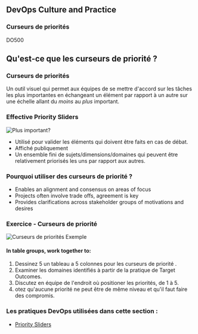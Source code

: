 <!-- .slide: data-background-image="images/RH_NewBrand_Background.png" -->
## DevOps Culture and Practice <!-- {_class="course-title"} -->
### Curseurs de priorit&eacute;s<!-- {_class="title-color"} -->
DO500 <!-- {_class="title-color"} -->



<!--.slide: id="priority-sliders" -->
## Qu'est-ce que les curseurs de priorit&eacute; ?



### Curseurs de priorit&eacute;s
Un outil visuel qui permet aux &eacute;quipes de se mettre d'accord sur les t&acirc;ches les plus importantes en &eacute;changeant un &eacute;l&eacute;ment par rapport &agrave; un autre sur une &eacute;chelle allant du _moins_ au _plus_ important.



### Effective Priority Sliders
![Plus important?](images/post-it-priority-sliders.png) <!-- {_class="fragment inline-image"} -->
- Utilis&eacute; pour valider les &eacute;l&eacute;ments qui doivent &ecirc;tre faits en cas de d&eacute;bat.
- Affich&eacute; publiquement
- Un ensemble fini de sujets/dimensions/domaines qui peuvent &ecirc;tre relativement prioris&eacute;s les uns par rapport aux autres.



### Pourquoi utiliser des curseurs de priorit&eacute; ?
- Enables an alignment and consensus on areas of focus
- Projects often involve trade offs, agreement is key
- Provides clarifications across stakeholder groups of motivations and desires



### Exercice - Curseurs de priorit&eacute;
![Curseurs de priorit&eacute;s Exemple](images/example-priority-sliders.jpg) <!-- {_class="inline-image"} -->
#### In table groups, work together to:
  1. Dessinez 5 un tableau a 5 colonnes pour les curseurs de priorit&eacute; .
  2. Examiner les domaines identifi&eacute;s &agrave; partir de la pratique de Target Outcomes.
  3. Discutez en &eacute;quipe de l'endroit où positioner les priorit&eacute;s, de 1 &agrave; 5.
  4. otez qu'aucune priorit&eacute; ne peut &ecirc;tre de m&ecirc;me niveau et qu'il faut faire des compromis.



<!-- .slide: data-background-image="images/chef-background.png", class="white-style" -->
### Les pratiques DevOps utilis&eacute;es dans cette section :
- [Priority Sliders](https://openpracticelibrary.com/practice/priority-sliders/)
